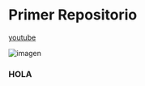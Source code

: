 # Primer Repositorio

[youtube](https://www.youtube.com/watch?v=RIVIdsjNiAw)

![imagen](https://th.bing.com/th/id/R911ac549f516f1cddaa18d6b66d5239c?rik=ezTtukEgMWbQVA&riu=http%3a%2f%2fpavbca.com%2fwalldb%2foriginal%2f9%2ff%2f8%2f193221.jpg&ehk=Zsu40XZ16uTOA7EQdzPceMCVZczVa8igpeIe8A0TGiE%3d&risl=&pid=ImgRaw)
 
 ### HOLA